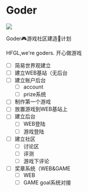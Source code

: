 # Goder

[![](<https://img.shields.io/badge/Author-parz1-blue>)](https://github.com/parz1)

Goder:video_game:游戏社区建造:rocket:计划

HFGL,we're goders. 开心做游戏

- [ ] 简易世界观建立
- [ ] 建立WEB基站（无后台
- [ ] 建立账户后台
  - [ ] account
  - [ ] prize系统
- [ ] 制作第一个游戏
- [ ] 放置游戏到WEB基站上
- [ ] 建立后台
  - [ ] WEB登陆
  - [ ] 游戏登陆
- [ ] 建立社区
  - [ ] 讨论区
  - [ ] 评测
  - [ ] 游戏下评论
- [ ] 奖章系统（WEB&GAME
  - [ ] WEB
  - [ ] GAME goal系统对接